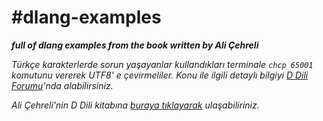 <h1>#dlang-examples</h1>

 ***full of dlang examples from the book written by Ali Çehreli***

*Türkçe karakterlerde sorun yaşayanlar kullandıkları terminale `chcp 65001` komutunu vererek UTF8' e çevirmeliler. Konu ile ilgili detaylı bilgiyi [D Dili Forumu][1]'nda alabilirsiniz.*

*Ali Çehreli'nin D Dili kitabına [buraya tıklayarak][2] ulaşabiliriniz.*



[1]: http://ddili.org/forum/post/8;?unb666sess=9a2ae08df7910b8e29b123d8df22cd05 "D Dili Forumu"
[2]: http://bit.ly/30CWWOF "D Dili Pdf"
